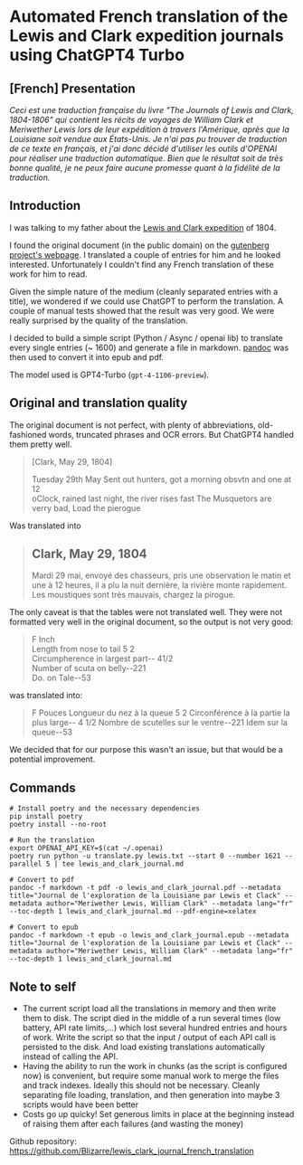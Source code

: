 # Automated French translation of the Lewis and Clark expedition journals using ChatGPT4 Turbo

## \[French\] Presentation

*Ceci est une traduction française du livre "The Journals of Lewis and Clark, 1804-1806" qui contient les récits de voyages de William Clark et Meriwether Lewis lors de leur expédition à travers l'Amérique, après que la Louisiane soit vendue aux États-Unis. Je n'ai pas pu trouver de traduction de ce texte en français, et j'ai donc décidé d'utiliser les outils d'OPENAI pour réaliser une traduction automatique. Bien que le résultat soit de très bonne qualité, je ne peux faire aucune promesse quant à la fidélité de la traduction.*

## Introduction

I was talking to my father about the [Lewis and Clark expedition](https://en.wikipedia.org/wiki/Lewis_and_Clark_Expedition) of 1804.

I found the original document (in the public domain) on the [gutenberg project's webpage](https://www.gutenberg.org/ebooks/8419). I translated a couple of entries for him and he looked interested. Unfortunately I couldn't find any French translation of these work for him to read.

Given the simple nature of the medium (cleanly separated entries with a title), we wondered if we could use ChatGPT to perform the translation.
A couple of manual tests showed that the result was very good. We were really surprised by the quality of the translation.

I decided to build a simple script (Python / Async / openai lib) to translate every single entries (~ 1600) and generate a file in markdown. [pandoc](https://pandoc.org) was then used to convert it into epub and pdf.

The model used is GPT4-Turbo (`gpt-4-1106-preview`).

## Original and translation quality

The original document is not perfect, with plenty of abbreviations, old-fashioned words, truncated phrases and OCR errors. But ChatGPT4 handled them pretty well.

> [Clark, May 29, 1804]
>
> Tuesday 29th May Sent out hunters, got a morning obsvtn and one at 12<br/>
> oClock, rained last night, the river rises fast The Musquetors are<br/>
> verry bad, Load the pierogue

Was translated into

> ## Clark, May 29, 1804
> Mardi 29 mai, envoyé des chasseurs, pris une observation le matin et une à 12 heures, il a plu la nuit dernière, la rivière monte rapidement. Les moustiques sont très mauvais, chargez la pirogue.


The only caveat is that the tables were not translated well. They were not formatted very well in the original document, so the output is not very good:

> F        Inch<br/>
> Length from nose to tail                 5        2<br/>
> Circumpherence in largest part--                41/2<br/>
> Number of scuta on belly--221<br/>
> Do. on Tale--53<br/>

was translated into:

> F       Pouces Longueur du nez à la queue                   5        2 Circonférence à la partie la plus large--                4 1/2 Nombre de scutelles sur le ventre--221 Idem sur la queue--53

We decided that for our purpose this wasn't an issue, but that would be a potential improvement.

## Commands

```shell
# Install poetry and the necessary dependencies
pip install poetry
poetry install --no-root

# Run the translation
export OPENAI_API_KEY=$(cat ~/.openai)
poetry run python -u translate.py lewis.txt --start 0 --number 1621 --parallel 5 | tee lewis_and_clark_journal.md

# Convert to pdf
pandoc -f markdown -t pdf -o lewis_and_clark_journal.pdf --metadata title="Journal de l'exploration de la Louisiane par Lewis et Clack" --metadata author="Meriwether Lewis, William Clark" --metadata lang="fr"  --toc-depth 1 lewis_and_clark_journal.md --pdf-engine=xelatex

# Convert to epub
pandoc -f markdown -t epub -o lewis_and_clark_journal.epub --metadata title="Journal de l'exploration de la Louisiane par Lewis et Clack" --metadata author="Meriwether Lewis, William Clark" --metadata lang="fr"  --toc-depth 1 lewis_and_clark_journal.md
```
## Note to self

- The current script load all the translations in memory and then write them to disk. The script died in the middle of a run several times (low battery, API rate limits,...) which lost several hundred entries and hours of work. Write the script so that the input / output of each API call is persisted to the disk. And load existing translations automatically instead of calling the API.
- Having the ability to run the work in chunks (as the script is configured now) is convenient, but require some manual work to merge the files and track indexes. Ideally this should not be necessary. Cleanly separating file loading, translation, and then generation into maybe 3 scripts would have been better
- Costs go up quicky! Set generous limits in place at the beginning instead of raising them after each failures (and wasting the money)



Github repository: https://github.com/Blizarre/lewis_clark_journal_french_translation
